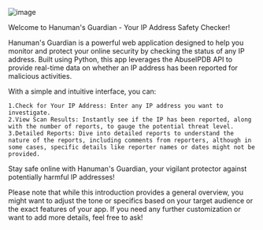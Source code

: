 ![image](https://github.com/user-attachments/assets/99ac6ab1-f278-41b5-a3d3-c51bf8437eac)

Welcome to Hanuman's Guardian - Your IP Address Safety Checker!

Hanuman's Guardian is a powerful web application designed to help you monitor and protect your online security by checking the status of any IP address. Built using Python, this app leverages the AbuseIPDB API to provide real-time data on whether an IP address has been reported for malicious activities. 

With a simple and intuitive interface, you can:

    1.Check for Your IP Address: Enter any IP address you want to investigate.
    2.View Scan Results: Instantly see if the IP has been reported, along with the number of reports, to gauge the potential threat level.
    3.Detailed Reports: Dive into detailed reports to understand the nature of the reports, including comments from reporters, although in some cases, specific details like reporter names or dates might not be provided.


Stay safe online with Hanuman's Guardian, your vigilant protector against potentially harmful IP addresses!

Please note that while this introduction provides a general overview, you might want to adjust the tone or specifics based on your target audience or the exact features of your app. If you need any further customization or want to add more details, feel free to ask!
